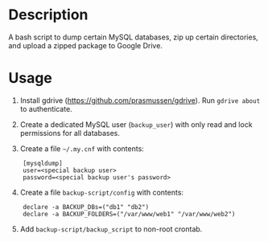 # Description

A bash script to dump certain MySQL databases, zip up certain directories, and upload a zipped package to Google Drive.

# Usage 

1. Install gdrive (https://github.com/prasmussen/gdrive). Run `gdrive about` to authenticate.

2. Create a dedicated MySQL user (`backup_user`) with only read and lock permissions for all databases.

3. Create a file `~/.my.cnf` with contents:

```
	[mysqldump]
	user=<special backup user>
	password=<special backup user's password>
```

4. Create a file `backup-script/config` with contents:

```
	declare -a BACKUP_DBs=("db1" "db2")
	declare -a BACKUP_FOLDERS=("/var/www/web1" "/var/www/web2")
```

5. Add `backup-script/backup_script` to non-root crontab.
